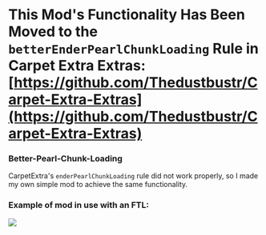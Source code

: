 # This Mod's Functionality Has Been Moved to the `betterEnderPearlChunkLoading` Rule in Carpet Extra Extras: [https://github.com/Thedustbustr/Carpet-Extra-Extras](https://github.com/Thedustbustr/Carpet-Extra-Extras)

### Better-Pearl-Chunk-Loading
CarpetExtra's `enderPearlChunkLoading` rule did not work properly, so I made my own simple mod to achieve the same functionality.

### Example of mod in use with an FTL:
![](https://github.com/Thedustbustr/test/blob/main/github/examples/bpcl-example.gif)
